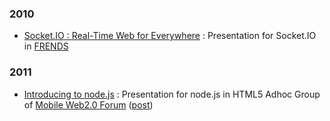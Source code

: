 ### 2010
- [Socket.IO : Real-Time Web for Everywhere](http://sideeffect.kr:8001/) : Presentation for Socket.IO in [FRENDS](http://frends.kr)

### 2011
- [Introducing to node.js](http://www.slideshare.net/rockdoli/introducing-to-nodejs) : Presentation for node.js in HTML5 Adhoc Group of [Mobile Web2.0 Forum](http://www.mobileok.kr/web/forum1/purpose.php) ([post](http://blog.outsider.ne.kr/577))
